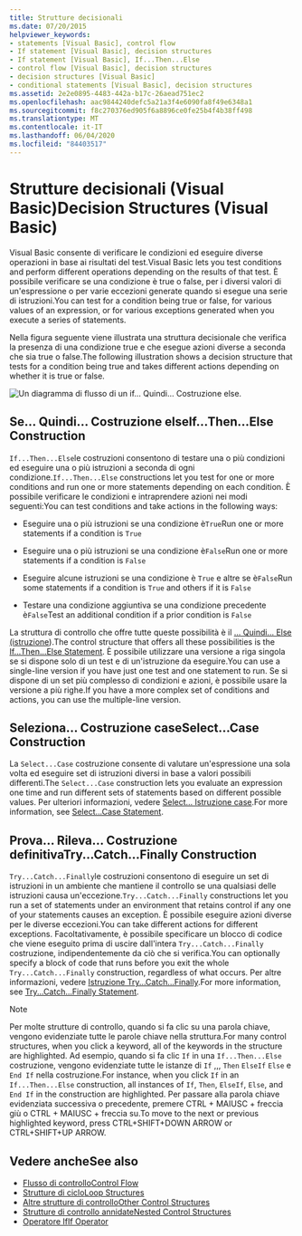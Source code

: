 ```yaml
---
title: Strutture decisionali
ms.date: 07/20/2015
helpviewer_keywords:
- statements [Visual Basic], control flow
- If statement [Visual Basic], decision structures
- If statement [Visual Basic], If...Then...Else
- control flow [Visual Basic], decision structures
- decision structures [Visual Basic]
- conditional statements [Visual Basic], decision structures
ms.assetid: 2e2e0895-4483-442a-b17c-26aead751ec2
ms.openlocfilehash: aac9844240defc5a21a3f4e6090fa8f49e6348a1
ms.sourcegitcommit: f8c270376ed905f6a8896ce0fe25b4f4b38ff498
ms.translationtype: MT
ms.contentlocale: it-IT
ms.lasthandoff: 06/04/2020
ms.locfileid: "84403517"
---
```

# <a name="decision-structures-visual-basic"></a><span data-ttu-id="618cc-102">Strutture decisionali (Visual Basic)</span><span class="sxs-lookup"><span data-stu-id="618cc-102">Decision Structures (Visual Basic)</span></span>
<span data-ttu-id="618cc-103">Visual Basic consente di verificare le condizioni ed eseguire diverse operazioni in base ai risultati del test.</span><span class="sxs-lookup"><span data-stu-id="618cc-103">Visual Basic lets you test conditions and perform different operations depending on the results of that test.</span></span> <span data-ttu-id="618cc-104">È possibile verificare se una condizione è true o false, per i diversi valori di un'espressione o per varie eccezioni generate quando si esegue una serie di istruzioni.</span><span class="sxs-lookup"><span data-stu-id="618cc-104">You can test for a condition being true or false, for various values of an expression, or for various exceptions generated when you execute a series of statements.</span></span>  
  
 <span data-ttu-id="618cc-105">Nella figura seguente viene illustrata una struttura decisionale che verifica la presenza di una condizione true e che esegue azioni diverse a seconda che sia true o false.</span><span class="sxs-lookup"><span data-stu-id="618cc-105">The following illustration shows a decision structure that tests for a condition being true and takes different actions depending on whether it is true or false.</span></span>  
  
 ![Un diagramma di flusso di un if... Quindi... Costruzione else.](./media/decision-structures/if-then-else-construction.gif)  
  
## <a name="ifthenelse-construction"></a><span data-ttu-id="618cc-107">Se... Quindi... Costruzione else</span><span class="sxs-lookup"><span data-stu-id="618cc-107">If...Then...Else Construction</span></span>  
 <span data-ttu-id="618cc-108">`If...Then...Else`le costruzioni consentono di testare una o più condizioni ed eseguire una o più istruzioni a seconda di ogni condizione.</span><span class="sxs-lookup"><span data-stu-id="618cc-108">`If...Then...Else` constructions let you test for one or more conditions and run one or more statements depending on each condition.</span></span> <span data-ttu-id="618cc-109">È possibile verificare le condizioni e intraprendere azioni nei modi seguenti:</span><span class="sxs-lookup"><span data-stu-id="618cc-109">You can test conditions and take actions in the following ways:</span></span>  
  
- <span data-ttu-id="618cc-110">Eseguire una o più istruzioni se una condizione è`True`</span><span class="sxs-lookup"><span data-stu-id="618cc-110">Run one or more statements if a condition is `True`</span></span>  
  
- <span data-ttu-id="618cc-111">Eseguire una o più istruzioni se una condizione è`False`</span><span class="sxs-lookup"><span data-stu-id="618cc-111">Run one or more statements if a condition is `False`</span></span>  
  
- <span data-ttu-id="618cc-112">Eseguire alcune istruzioni se una condizione è `True` e altre se è`False`</span><span class="sxs-lookup"><span data-stu-id="618cc-112">Run some statements if a condition is `True` and others if it is `False`</span></span>  
  
- <span data-ttu-id="618cc-113">Testare una condizione aggiuntiva se una condizione precedente è`False`</span><span class="sxs-lookup"><span data-stu-id="618cc-113">Test an additional condition if a prior condition is `False`</span></span>  
  
 <span data-ttu-id="618cc-114">La struttura di controllo che offre tutte queste possibilità è il [... Quindi... Else (istruzione](../../../language-reference/statements/if-then-else-statement.md)).</span><span class="sxs-lookup"><span data-stu-id="618cc-114">The control structure that offers all these possibilities is the [If...Then...Else Statement](../../../language-reference/statements/if-then-else-statement.md).</span></span> <span data-ttu-id="618cc-115">È possibile utilizzare una versione a riga singola se si dispone solo di un test e di un'istruzione da eseguire.</span><span class="sxs-lookup"><span data-stu-id="618cc-115">You can use a single-line version if you have just one test and one statement to run.</span></span> <span data-ttu-id="618cc-116">Se si dispone di un set più complesso di condizioni e azioni, è possibile usare la versione a più righe.</span><span class="sxs-lookup"><span data-stu-id="618cc-116">If you have a more complex set of conditions and actions, you can use the multiple-line version.</span></span>  
  
## <a name="selectcase-construction"></a><span data-ttu-id="618cc-117">Seleziona... Costruzione case</span><span class="sxs-lookup"><span data-stu-id="618cc-117">Select...Case Construction</span></span>  
 <span data-ttu-id="618cc-118">La `Select...Case` costruzione consente di valutare un'espressione una sola volta ed eseguire set di istruzioni diversi in base a valori possibili differenti.</span><span class="sxs-lookup"><span data-stu-id="618cc-118">The `Select...Case` construction lets you evaluate an expression one time and run different sets of statements based on different possible values.</span></span> <span data-ttu-id="618cc-119">Per ulteriori informazioni, vedere [Select... Istruzione case](../../../language-reference/statements/select-case-statement.md).</span><span class="sxs-lookup"><span data-stu-id="618cc-119">For more information, see [Select...Case Statement](../../../language-reference/statements/select-case-statement.md).</span></span>  
  
## <a name="trycatchfinally-construction"></a><span data-ttu-id="618cc-120">Prova... Rileva... Costruzione definitiva</span><span class="sxs-lookup"><span data-stu-id="618cc-120">Try...Catch...Finally Construction</span></span>  
 <span data-ttu-id="618cc-121">`Try...Catch...Finally`le costruzioni consentono di eseguire un set di istruzioni in un ambiente che mantiene il controllo se una qualsiasi delle istruzioni causa un'eccezione.</span><span class="sxs-lookup"><span data-stu-id="618cc-121">`Try...Catch...Finally` constructions let you run a set of statements under an environment that retains control if any one of your statements causes an exception.</span></span> <span data-ttu-id="618cc-122">È possibile eseguire azioni diverse per le diverse eccezioni.</span><span class="sxs-lookup"><span data-stu-id="618cc-122">You can take different actions for different exceptions.</span></span> <span data-ttu-id="618cc-123">Facoltativamente, è possibile specificare un blocco di codice che viene eseguito prima di uscire dall'intera `Try...Catch...Finally` costruzione, indipendentemente da ciò che si verifica.</span><span class="sxs-lookup"><span data-stu-id="618cc-123">You can optionally specify a block of code that runs before you exit the whole `Try...Catch...Finally` construction, regardless of what occurs.</span></span> <span data-ttu-id="618cc-124">Per altre informazioni, vedere [Istruzione Try...Catch...Finally](../../../language-reference/statements/try-catch-finally-statement.md).</span><span class="sxs-lookup"><span data-stu-id="618cc-124">For more information, see [Try...Catch...Finally Statement](../../../language-reference/statements/try-catch-finally-statement.md).</span></span>  
  
> [!NOTE]
> <span data-ttu-id="618cc-125">Per molte strutture di controllo, quando si fa clic su una parola chiave, vengono evidenziate tutte le parole chiave nella struttura.</span><span class="sxs-lookup"><span data-stu-id="618cc-125">For many control structures, when you click a keyword, all of the keywords in the structure are highlighted.</span></span> <span data-ttu-id="618cc-126">Ad esempio, quando si fa clic `If` in una `If...Then...Else` costruzione, vengono evidenziate tutte le istanze di `If` ,,, `Then` `ElseIf` `Else` e `End If` nella costruzione.</span><span class="sxs-lookup"><span data-stu-id="618cc-126">For instance, when you click `If` in an `If...Then...Else` construction, all instances of `If`, `Then`, `ElseIf`, `Else`, and `End If` in the construction are highlighted.</span></span> <span data-ttu-id="618cc-127">Per passare alla parola chiave evidenziata successiva o precedente, premere CTRL + MAIUSC + freccia giù o CTRL + MAIUSC + freccia su.</span><span class="sxs-lookup"><span data-stu-id="618cc-127">To move to the next or previous highlighted keyword, press CTRL+SHIFT+DOWN ARROW or CTRL+SHIFT+UP ARROW.</span></span>  
  
## <a name="see-also"></a><span data-ttu-id="618cc-128">Vedere anche</span><span class="sxs-lookup"><span data-stu-id="618cc-128">See also</span></span>

- [<span data-ttu-id="618cc-129">Flusso di controllo</span><span class="sxs-lookup"><span data-stu-id="618cc-129">Control Flow</span></span>](index.md)
- [<span data-ttu-id="618cc-130">Strutture di ciclo</span><span class="sxs-lookup"><span data-stu-id="618cc-130">Loop Structures</span></span>](loop-structures.md)
- [<span data-ttu-id="618cc-131">Altre strutture di controllo</span><span class="sxs-lookup"><span data-stu-id="618cc-131">Other Control Structures</span></span>](other-control-structures.md)
- [<span data-ttu-id="618cc-132">Strutture di controllo annidate</span><span class="sxs-lookup"><span data-stu-id="618cc-132">Nested Control Structures</span></span>](nested-control-structures.md)
- [<span data-ttu-id="618cc-133">Operatore If</span><span class="sxs-lookup"><span data-stu-id="618cc-133">If Operator</span></span>](../../../language-reference/operators/if-operator.md)

